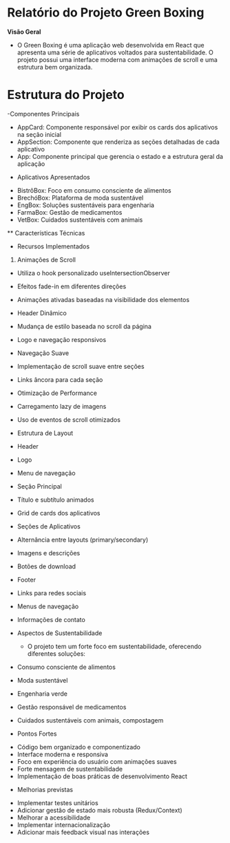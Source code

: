 # Relatório do Projeto Green Boxing

**Visão Geral**

- O Green Boxing é uma aplicação web desenvolvida em React que apresenta uma série de aplicativos voltados para sustentabilidade. O projeto possui uma interface moderna com animações de scroll e uma estrutura bem organizada.
  
# Estrutura do Projeto
   -Componentes Principais

- AppCard: Componente responsável por exibir os cards dos aplicativos na seção inicial
- AppSection: Componente que renderiza as seções detalhadas de cada aplicativo
- App: Componente principal que gerencia o estado e a estrutura geral da aplicação

* Aplicativos Apresentados
- BistrôBox: Foco em consumo consciente de alimentos
- BrechóBox: Plataforma de moda sustentável
- EngBox: Soluções sustentáveis para engenharia
- FarmaBox: Gestão de medicamentos
- VetBox: Cuidados sustentáveis com animais
  
** Características Técnicas
* Recursos Implementados
1. Animações de Scroll
- Utiliza o hook personalizado useIntersectionObserver
- Efeitos fade-in em diferentes direções
- Animações ativadas baseadas na visibilidade dos elementos
- Header Dinâmico
- Mudança de estilo baseada no scroll da página
- Logo e navegação responsivos
- Navegação Suave
- Implementação de scroll suave entre seções
- Links âncora para cada seção
- Otimização de Performance
- Carregamento lazy de imagens
- Uso de eventos de scroll otimizados
- Estrutura de Layout
- Header
- Logo
- Menu de navegação
- Seção Principal
- Título e subtítulo animados
- Grid de cards dos aplicativos
- Seções de Aplicativos
- Alternância entre layouts (primary/secondary)
- Imagens e descrições
- Botões de download
- Footer
- Links para redes sociais
- Menus de navegação
- Informações de contato
- Aspectos de Sustentabilidade
  
  * O projeto tem um forte foco em sustentabilidade, oferecendo diferentes soluções:
- Consumo consciente de alimentos
- Moda sustentável
- Engenharia verde
- Gestão responsável de medicamentos
- Cuidados sustentáveis com animais, compostagem
  
* Pontos Fortes
- Código bem organizado e componentizado
- Interface moderna e responsiva
- Foco em experiência do usuário com animações suaves
- Forte mensagem de sustentabilidade
- Implementação de boas práticas de desenvolvimento React
  
* Melhorias previstas
- Implementar testes unitários
- Adicionar gestão de estado mais robusta (Redux/Context)
- Melhorar a acessibilidade
- Implementar internacionalização
- Adicionar mais feedback visual nas interações
